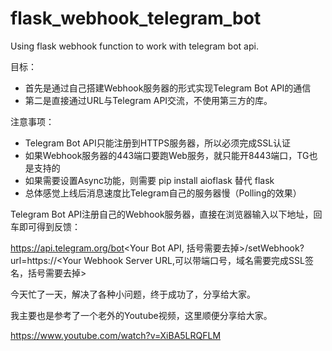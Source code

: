 # flask_webhook_telegram_bot

Using flask webhook function to work with telegram bot api.

目标：
- 首先是通过自己搭建Webhook服务器的形式实现Telegram Bot API的通信
- 第二是直接通过URL与Telegram API交流，不使用第三方的库。

注意事项：
- Telegram Bot API只能注册到HTTPS服务器，所以必须完成SSL认证
- 如果Webhook服务器的443端口要跑Web服务，就只能开8443端口，TG也是支持的
- 如果需要设置Async功能，则需要 pip install aioflask 替代 flask
- 总体感觉上线后消息速度比Telegram自己的服务器慢（Polling的效果）

Telegram Bot API注册自己的Webhook服务器，直接在浏览器输入以下地址，回车即可得到反馈：

https://api.telegram.org/bot<Your Bot API, 括号需要去掉>/setWebhook?url=https://<Your Webhook Server URL,可以带端口号，域名需要完成SSL签名，括号需要去掉>

今天忙了一天，解决了各种小问题，终于成功了，分享给大家。

我主要也是参考了一个老外的Youtube视频，这里顺便分享给大家。

https://www.youtube.com/watch?v=XiBA5LRQFLM
